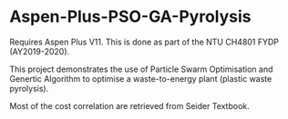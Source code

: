 # Aspen-Plus-PSO-GA-Pyrolysis

Requires Aspen Plus V11. This is done as part of the NTU CH4801 FYDP (AY2019-2020).

This project demonstrates the use of Particle Swarm Optimisation and Genertic Algorithm to optimise a waste-to-energy plant (plastic waste pyrolysis).

Most of the cost correlation are retrieved from Seider Textbook.


